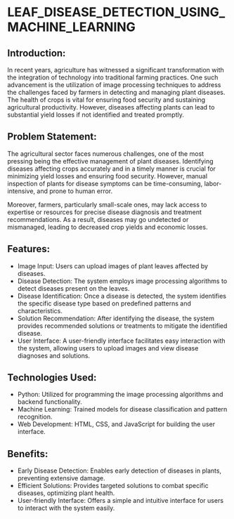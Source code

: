 # LEAF_DISEASE_DETECTION_USING_MACHINE_LEARNING

## Introduction:

In recent years, agriculture has witnessed a significant transformation with the integration of technology into traditional farming practices. One such advancement is the utilization of image processing techniques to address the challenges faced by farmers in detecting and managing plant diseases. The health of crops is vital for ensuring food security and sustaining agricultural productivity. However, diseases affecting plants can lead to substantial yield losses if not identified and treated promptly.

## Problem Statement:

The agricultural sector faces numerous challenges, one of the most pressing being the effective management of plant diseases. Identifying diseases affecting crops accurately and in a timely manner is crucial for minimizing yield losses and ensuring food security. However, manual inspection of plants for disease symptoms can be time-consuming, labor-intensive, and prone to human error.

Moreover, farmers, particularly small-scale ones, may lack access to expertise or resources for precise disease diagnosis and treatment recommendations. As a result, diseases may go undetected or mismanaged, leading to decreased crop yields and economic losses.

## Features:

- Image Input: Users can upload images of plant leaves affected by diseases.
- Disease Detection: The system employs image processing algorithms to detect diseases present on the leaves.
- Disease Identification: Once a disease is detected, the system identifies the specific disease type based on predefined patterns and characteristics.
- Solution Recommendation: After identifying the disease, the system provides recommended solutions or treatments to mitigate the identified disease.
- User Interface: A user-friendly interface facilitates easy interaction with the system, allowing users to upload images and view disease diagnoses and solutions.

## Technologies Used:

- Python: Utilized for programming the image processing algorithms and backend functionality.
- Machine Learning: Trained models for disease classification and pattern recognition.
- Web Development: HTML, CSS, and JavaScript for building the user interface.

## Benefits:
- Early Disease Detection: Enables early detection of diseases in plants, preventing extensive damage.
- Efficient Solutions: Provides targeted solutions to combat specific diseases, optimizing plant health.
- User-friendly Interface: Offers a simple and intuitive interface for users to interact with the system easily.

  
